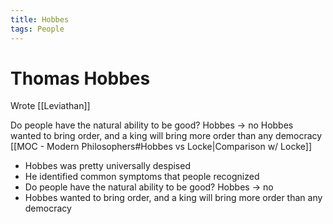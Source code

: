 ```yaml
---
title: Hobbes
tags: People
---
```

# Thomas Hobbes

Wrote [[Leviathan]]
	
	
Do people have the natural ability to be good? Hobbes -> no
Hobbes wanted to bring order, and a king will bring more order than any democracy 
[[MOC - Modern Philosophers#Hobbes vs Locke\|Comparison w/ Locke]]

- Hobbes was pretty universally despised
- He identified common symptoms that people recognized
- Do people have the natural ability to be good? Hobbes -> no
- Hobbes wanted to bring order, and a king will bring more order than any democracy 

